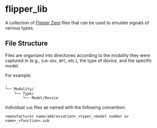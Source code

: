 # flipper_lib
A collection of [Flipper Zero](https://flipperzero.one/) files that can be used to emulate signals of various types.

## File Structure
Files are organized into directories according to the modality they were captured in (e.g., `Sub-GHz`, `NFC`, etc.), the type of device, and the specific model.  

For example:

```bash
.
└── Modality/
    └── Type/
        └── Model/Device
```

Individual `sub` files ae named with the following convention:


```
<manufacturer name/abbreviation>_<type>_<model number or name>_<function>.sub
```